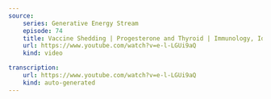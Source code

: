 ```yaml
---
source:
    series: Generative Energy Stream
    episode: 74
    title: Vaccine Shedding | Progesterone and Thyroid | Immunology, Ideology, and Power
    url: https://www.youtube.com/watch?v=e-l-LGUi9aQ
    kind: video

transcription:
    url: https://www.youtube.com/watch?v=e-l-LGUi9aQ
    kind: auto-generated
---
```

